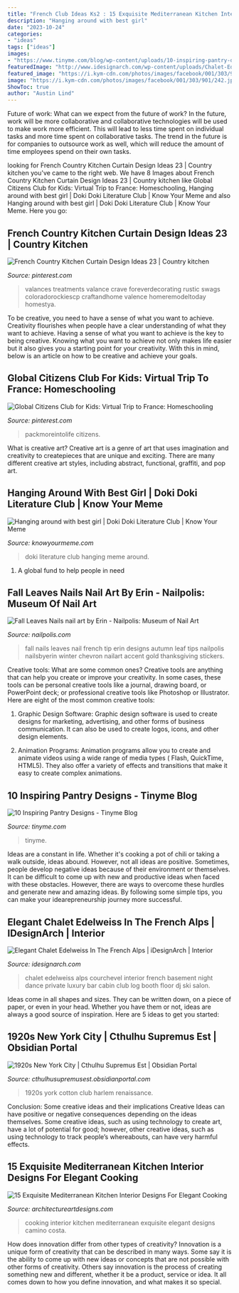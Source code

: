 ```yaml
---
title: "French Club Ideas Ks2 : 15 Exquisite Mediterranean Kitchen Interior Designs For Elegant Cooking"
description: "Hanging around with best girl"
date: "2023-10-24"
categories:
- "ideas"
tags: ["ideas"]
images:
- "https://www.tinyme.com/blog/wp-content/uploads/10-inspiring-pantry-designs/10-Inspiring-Pantry-Designs-2.jpg"
featuredImage: "http://www.idesignarch.com/wp-content/uploads/Chalet-Edelweiss-Courchevel_8.jpg"
featured_image: "https://i.kym-cdn.com/photos/images/facebook/001/303/901/242.jpg"
image: "https://i.kym-cdn.com/photos/images/facebook/001/303/901/242.jpg"
ShowToc: true
author: "Austin Lind"
---
```



Future of work: What can we expect from the future of work?
In the future, work will be more collaborative and collaborative technologies will be used to make work more efficient. This will lead to less time spent on individual tasks and more time spent on collaborative tasks. The trend in the future is for companies to outsource work as well, which will reduce the amount of time employees spend on their own tasks.

	

		
looking for French Country Kitchen Curtain Design Ideas 23 | Country kitchen you've came to the right web. We have 8 Images about French Country Kitchen Curtain Design Ideas 23 | Country kitchen like Global Citizens Club for Kids: Virtual Trip to France: Homeschooling, Hanging around with best girl | Doki Doki Literature Club | Know Your Meme and also Hanging around with best girl | Doki Doki Literature Club | Know Your Meme. Here you go:
		
    
## French Country Kitchen Curtain Design Ideas 23 | Country Kitchen

<img loading=lazy src="https://i.pinimg.com/originals/ee/82/16/ee8216edcf83832ab39df783a221dca6.jpg" onerror="this.onerror=null;this.src='https://tse3.mm.bing.net/th?id=OIP._8-tlH10JVm5SkWR2PButQHaJ3&amp;pid=15.1';" alt="French Country Kitchen Curtain Design Ideas 23 | Country kitchen">

_Source: pinterest.com_

>valances treatments valance crave foreverdecorating rustic swags coloradorockiescp craftandhome valence homeremodeltoday homestya. 

	

To be creative, you need to have a sense of what you want to achieve.
Creativity flourishes when people have a clear understanding of what they want to achieve. Having a sense of what you want to achieve is the key to being creative. Knowing what you want to achieve not only makes life easier but it also gives you a starting point for your creativity. With this in mind, below is an article on how to be creative and achieve your goals.

    
## Global Citizens Club For Kids: Virtual Trip To France: Homeschooling

<img loading=lazy src="https://i.pinimg.com/736x/c6/09/e9/c609e9379c7f76c90ede91e358ce1266.jpg" onerror="this.onerror=null;this.src='https://tse2.mm.bing.net/th?id=OIP.uzjwsqA52BMxQb6x8F3RBwAAAA&amp;pid=15.1';" alt="Global Citizens Club for Kids: Virtual Trip to France: Homeschooling">

_Source: pinterest.com_

>packmoreintolife citizens. 

	

What is creative art?
Creative art is a genre of art that uses imagination and creativity to createpieces that are unique and exciting. There are many different creative art styles, including abstract, functional, graffiti, and pop art.

    
## Hanging Around With Best Girl | Doki Doki Literature Club | Know Your Meme

<img loading=lazy src="https://i.kym-cdn.com/photos/images/facebook/001/303/901/242.jpg" onerror="this.onerror=null;this.src='https://tse1.mm.bing.net/th?id=OIP.WsGSbazSIE_WK15yg3m1HQHaJ4&amp;pid=15.1';" alt="Hanging around with best girl | Doki Doki Literature Club | Know Your Meme">

_Source: knowyourmeme.com_

>doki literature club hanging meme around. 

	

1. A global fund to help people in need 

    
## Fall Leaves Nails Nail Art By Erin - Nailpolis: Museum Of Nail Art

<img loading=lazy src="https://nailpolis.s3.amazonaws.com/uploads/look/photo/processed/1411958220-2-0486/Fall_20Leaves_20Nails.jpg" onerror="this.onerror=null;this.src='https://tse2.mm.bing.net/th?id=OIP.jV5dOnVvKmKlBivKo7EbjgHaHa&amp;pid=15.1';" alt="Fall Leaves Nails nail art by Erin - Nailpolis: Museum of Nail Art">

_Source: nailpolis.com_

>fall nails leaves nail french tip erin designs autumn leaf tips nailpolis nailsbyerin winter chevron nailart accent gold thanksgiving stickers. 

	

Creative tools: What are some common ones?
Creative tools are anything that can help you create or improve your creativity. In some cases, these tools can be personal creative tools like a journal, drawing board, or PowerPoint deck; or professional creative tools like Photoshop or Illustrator. Here are eight of the most common creative tools:
1. Graphic Design Software: Graphic design software is used to create designs for marketing, advertising, and other forms of business communication. It can also be used to create logos, icons, and other design elements.

2. Animation Programs: Animation programs allow you to create and animate videos using a wide range of media types ( Flash, QuickTime, HTML5). They also offer a variety of effects and transitions that make it easy to create complex animations.


    
## 10 Inspiring Pantry Designs - Tinyme Blog

<img loading=lazy src="https://www.tinyme.com/blog/wp-content/uploads/10-inspiring-pantry-designs/10-Inspiring-Pantry-Designs-2.jpg" onerror="this.onerror=null;this.src='https://tse1.mm.bing.net/th?id=OIP.rK159ceZxa49bTGghoCdIQHaLG&amp;pid=15.1';" alt="10 Inspiring Pantry Designs - Tinyme Blog">

_Source: tinyme.com_

>tinyme. 

	

Ideas are a constant in life. Whether it's cooking a pot of chili or taking a walk outside, ideas abound. However, not all ideas are positive. Sometimes, people develop negative ideas because of their environment or themselves. It can be difficult to come up with new and productive ideas when faced with these obstacles. However, there are ways to overcome these hurdles and generate new and amazing ideas. By following some simple tips, you can make your idearepreneurship journey more successful.

    
## Elegant Chalet Edelweiss In The French Alps | IDesignArch | Interior

<img loading=lazy src="http://www.idesignarch.com/wp-content/uploads/Chalet-Edelweiss-Courchevel_8.jpg" onerror="this.onerror=null;this.src='https://tse3.mm.bing.net/th?id=OIP.Nsh78PudLYSFZ8rsBq9-eAHaEo&amp;pid=15.1';" alt="Elegant Chalet Edelweiss In The French Alps | iDesignArch | Interior">

_Source: idesignarch.com_

>chalet edelweiss alps courchevel interior french basement night dance private luxury bar cabin club log booth floor dj ski salon. 

	

Ideas come in all shapes and sizes. They can be written down, on a piece of paper, or even in your head. Whether you have them or not, ideas are always a good source of inspiration. Here are 5 ideas to get you started: 

    
## 1920s New York City | Cthulhu Supremus Est | Obsidian Portal

<img loading=lazy src="http://cdn.obsidianportal.com/assets/13400/Cotton_Club.jpg" onerror="this.onerror=null;this.src='https://tse1.mm.bing.net/th?id=OIP.U5HbAUcTbALnLu96CcLjvgAAAA&amp;pid=15.1';" alt="1920s New York City | Cthulhu Supremus Est | Obsidian Portal">

_Source: cthulhusupremusest.obsidianportal.com_

>1920s york cotton club harlem renaissance. 

	

Conclusion: Some creative ideas and their implications
Creative Ideas can have positive or negative consequences depending on the ideas themselves. Some creative ideas, such as using technology to create art, have a lot of potential for good; however, other creative ideas, such as using technology to track people’s whereabouts, can have very harmful effects.

    
## 15 Exquisite Mediterranean Kitchen Interior Designs For Elegant Cooking

<img loading=lazy src="https://www.architectureartdesigns.com/wp-content/uploads/2015/01/15-Exquisite-Mediterranean-Kitchen-Interior-Designs-For-Elegant-Cooking-2.jpg" onerror="this.onerror=null;this.src='https://tse3.mm.bing.net/th?id=OIP.4SZgcJqQ8Bcp2DpdWqltbAHaMG&amp;pid=15.1';" alt="15 Exquisite Mediterranean Kitchen Interior Designs For Elegant Cooking">

_Source: architectureartdesigns.com_

>cooking interior kitchen mediterranean exquisite elegant designs camino costa. 

	

How does innovation differ from other types of creativity?
Innovation is a unique form of creativity that can be described in many ways. Some say it is the ability to come up with new ideas or concepts that are not possible with other forms of creativity. Others say innovation is the process of creating something new and different, whether it be a product, service or idea. It all comes down to how you define innovation, and what makes it so special.

